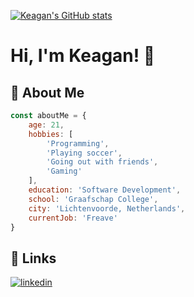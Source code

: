 [![Keagan's GitHub stats](https://github-readme-stats.vercel.app/api?username=keygun-development)](https://github.com/keygun-development/github-readme-stats)

# Hi, I'm Keagan! 👋


## 🚀 About Me
```javascript
const aboutMe = {
    age: 21,
    hobbies: [
        'Programming',
        'Playing soccer',
        'Going out with friends',
        'Gaming'
    ],
    education: 'Software Development',
    school: 'Graafschap College',
    city: 'Lichtenvoorde, Netherlands',
    currentJob: 'Freave'
}
```
## 🔗 Links
[![linkedin](https://img.shields.io/badge/Instagram-E4405F?style=for-the-badge&logo=instagram&logoColor=white)](https://www.instagram.com/keagan.mulder/)
